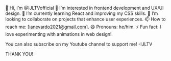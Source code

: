 👋 Hi, I’m @IJLTVofficial
👀 I’m interested in frontend development and UX/UI design.
🌱 I’m currently learning React and improving my CSS skills.
💞️ I’m looking to collaborate on projects that enhance user experiences.
📫 How to reach me: [ianevardo2021@gmail.com].
😄 Pronouns: he/him.
⚡ Fun fact: I love experimenting with animations in web design!

You can also subscribe on my Youtube channel to support me!
-IJLTV

THANK YOU!

<!---
IJLTVofficial/IJLTVofficial is a ✨ special ✨ repository because its `README.md` (this file) appears on your GitHub profile.
You can click the Preview link to take a look at your changes.
--->
